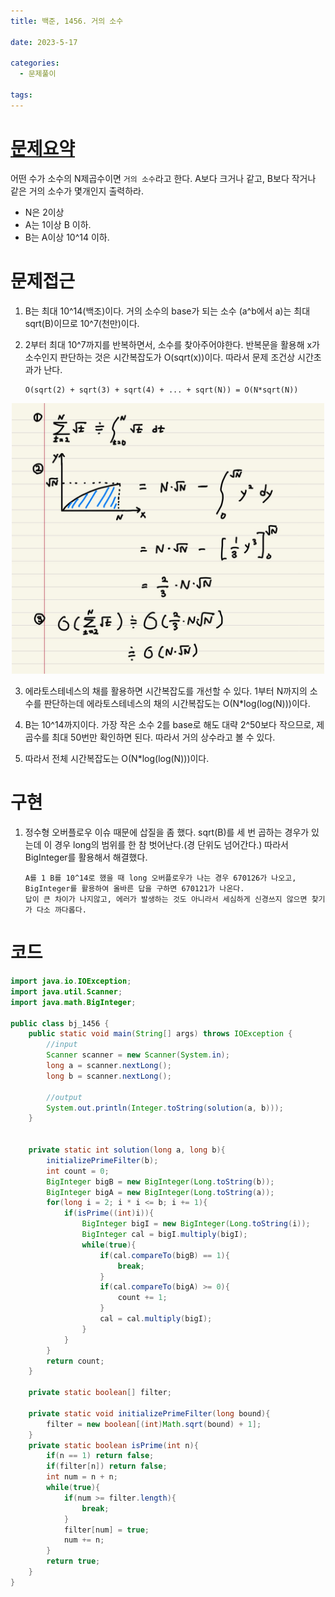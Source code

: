 ```yaml
---
title: 백준, 1456. 거의 소수

date: 2023-5-17

categories:
  - 문제풀이

tags:
---
```


# [문제요약](https://www.acmicpc.net/problem/1456)

어떤 수가 소수의 N제곱수이면 `거의 소수`라고 한다.
A보다 크거나 같고, B보다 작거나 같은 거의 소수가 몇개인지 출력하라.

- N은 2이상
- A는 1이상 B 이하.
- B는 A이상 10^14 이하.

# 문제접근

1.  B는 최대 10^14(백조)이다. 거의 소수의 base가 되는 소수 (a^b에서 a)는 최대 sqrt(B)이므로 10^7(천만)이다.

2.  2부터 최대 10^7까지를 반복하면서, 소수를 찾아주어야한다. 반복문을 활용해 x가 소수인지 판단하는 것은 시간복잡도가 O(sqrt(x))이다. 따라서 문제 조건상 시간초과가 난다.

        O(sqrt(2) + sqrt(3) + sqrt(4) + ... + sqrt(N)) = O(N*sqrt(N))

<div style="text-align: center;">
    <img src="https://raw.githubusercontent.com/habibi03336/algorithm/master/assets/img/sum-sqrt-nums.jpeg" alt="sum-sqrt-nums" width="500"/>
</div>

3. 에라토스테네스의 채를 활용하면 시간복잡도를 개선할 수 있다. 1부터 N까지의 소수를 판단하는데 에라토스테네스의 채의 시간복잡도는 O(N\*log(log(N)))이다.

4. B는 10^14까지이다. 가장 작은 소수 2를 base로 해도 대략 2^50보다 작으므로, 제곱수를 최대 50번만 확인하면 된다. 따라서 거의 상수라고 볼 수 있다.

5. 따라서 전체 시간복잡도는 O(N\*log(log(N)))이다.

# 구현

1.  정수형 오버플로우 이슈 때문에 삽질을 좀 했다. sqrt(B)를 세 번 곱하는 경우가 있는데 이 경우 long의 범위를 한 참 벗어난다.(경 단위도 넘어간다.) 따라서 BigInteger를 활용해서 해결했다.

        A를 1 B를 10^14로 했을 때 long 오버플로우가 나는 경우 670126가 나오고, BigInteger를 활용하여 올바른 답을 구하면 670121가 나온다.
        답이 큰 차이가 나지않고, 에러가 발생하는 것도 아니라서 세심하게 신경쓰지 않으면 찾기가 다소 까다롭다.

# 코드

```java
import java.io.IOException;
import java.util.Scanner;
import java.math.BigInteger;

public class bj_1456 {
    public static void main(String[] args) throws IOException {
        //input
        Scanner scanner = new Scanner(System.in);
        long a = scanner.nextLong();
        long b = scanner.nextLong();

        //output
        System.out.println(Integer.toString(solution(a, b)));
    }


    private static int solution(long a, long b){
        initializePrimeFilter(b);
        int count = 0;
        BigInteger bigB = new BigInteger(Long.toString(b));
        BigInteger bigA = new BigInteger(Long.toString(a));
        for(long i = 2; i * i <= b; i += 1){
            if(isPrime((int)i)){
                BigInteger bigI = new BigInteger(Long.toString(i));
                BigInteger cal = bigI.multiply(bigI);
                while(true){
                    if(cal.compareTo(bigB) == 1){
                        break;
                    }
                    if(cal.compareTo(bigA) >= 0){
                        count += 1;
                    }
                    cal = cal.multiply(bigI);
                }
            }
        }
        return count;
    }

    private static boolean[] filter;

    private static void initializePrimeFilter(long bound){
        filter = new boolean[(int)Math.sqrt(bound) + 1];
    }
    private static boolean isPrime(int n){
        if(n == 1) return false;
        if(filter[n]) return false;
        int num = n + n;
        while(true){
            if(num >= filter.length){
                break;
            }
            filter[num] = true;
            num += n;
        }
        return true;
    }
}
```
